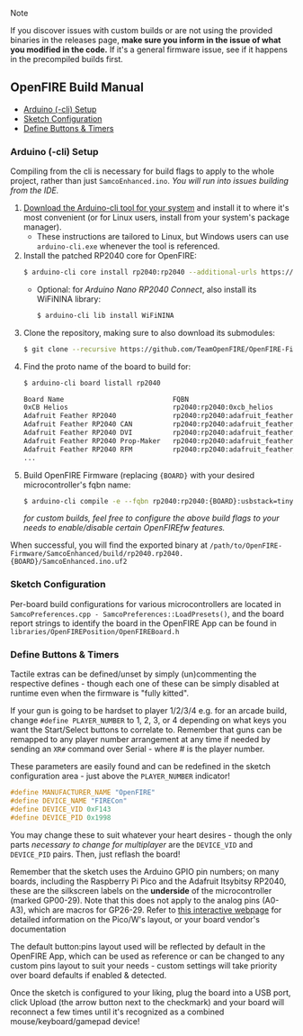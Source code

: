 > [!NOTE]
> If you discover issues with custom builds or are not using the provided binaries in the releases page, **make sure you inform in the issue of what you modified in the code.** If it's a general firmware issue, see if it happens in the precompiled builds first.

## OpenFIRE Build Manual
 - [Arduino (-cli) Setup](#arduino--cli-setup)
 - [Sketch Configuration](#sketch-configuration)
 - [Define Buttons & Timers](#define-buttons--timers)

### Arduino (-cli) Setup
Compiling from the cli is necessary for build flags to apply to the whole project, rather than just `SamcoEnhanced.ino`. *You will run into issues building from the IDE.*
 1. [Download the Arduino-cli tool for your system](https://github.com/arduino/arduino-cli/releases/latest) and install it to where it's most convenient (or for Linux users, install from your system's package manager).
    - These instructions are tailored to Linux, but Windows users can use `arduino-cli.exe` whenever the tool is referenced.
 3. Install the patched RP2040 core for OpenFIRE:
    ```bash
    $ arduino-cli core install rp2040:rp2040 --additional-urls https://github.com/SeongGino/arduino-pico/releases/download/3.9.2-fix/package_rp2040_fix_index_orig.json
    ```
    - Optional: for *Arduino Nano RP2040 Connect*, also install its WiFiNINA library:
      ```bash
      $ arduino-cli lib install WiFiNINA
      ```
 4. Clone the repository, making sure to also download its submodules:
    ```bash
    $ git clone --recursive https://github.com/TeamOpenFIRE/OpenFIRE-Firmware
    ```
 5. Find the proto name of the board to build for:
    ```bash
    $ arduino-cli board listall rp2040
    
    Board Name                           FQBN
    0xCB Helios                          rp2040:rp2040:0xcb_helios
    Adafruit Feather RP2040              rp2040:rp2040:adafruit_feather
    Adafruit Feather RP2040 CAN          rp2040:rp2040:adafruit_feather_can
    Adafruit Feather RP2040 DVI          rp2040:rp2040:adafruit_feather_dvi
    Adafruit Feather RP2040 Prop-Maker   rp2040:rp2040:adafruit_feather_prop_maker
    Adafruit Feather RP2040 RFM          rp2040:rp2040:adafruit_feather_rfm
    ...
    ```
 6. Build OpenFIRE Firmware (replacing `{BOARD}` with your desired microcontroller's fqbn name:
    ```bash
    $ arduino-cli compile -e --fqbn rp2040:rp2040:{BOARD}:usbstack=tinyusb,opt=Optimize3 /path/to/OpenFIRE-Firmware/SamcoEnhanced --libraries /path/to/repo/libraries --build-property "build.extra_flags=-DUSES_DISPLAY=1 -DPLAYER_NUMBER=1 -DUSES_SOLENOID=1 -DUSES_RUMBLE=1 -DUSES_SWITCHES=1 -DMAMEHOOKER=1 -DUSES_ANALOG=1 -DCUSTOM_NEOPIXEL=1 -DFOURPIN_LED=1 -DDUAL_CORE=1"
    ```
    *for custom builds, feel free to configure the above build flags to your needs to enable/disable certain OpenFIREfw features.*
    
When successful, you will find the exported binary at `/path/to/OpenFIRE-Firmware/SamcoEnhanced/build/rp2040.rp2040.{BOARD}/SamcoEnhanced.ino.uf2`

### Sketch Configuration
Per-board build configurations for various microcontrollers are located in `SamcoPreferences.cpp - SamcoPreferences::LoadPresets()`, and the board report strings to identify the board in the OpenFIRE App can be found in `libraries/OpenFIREPosition/OpenFIREBoard.h`

### Define Buttons & Timers
Tactile extras can be defined/unset by simply (un)commenting the respective defines - though each one of these can be simply disabled at runtime even when the firmware is "fully kitted".

If your gun is going to be hardset to player 1/2/3/4 e.g. for an arcade build, change `#define PLAYER_NUMBER` to 1, 2, 3, or 4 depending on what keys you want the Start/Select buttons to correlate to. Remember that guns can be remapped to any player number arrangement at any time if needed by sending an `XR#` command over Serial - where # is the player number.

These parameters are easily found and can be redefined in the sketch configuration area - just above the `PLAYER_NUMBER` indicator!

```c++
#define MANUFACTURER_NAME "OpenFIRE"
#define DEVICE_NAME "FIRECon"
#define DEVICE_VID 0xF143
#define DEVICE_PID 0x1998
```

You may change these to suit whatever your heart desires - though the only parts *necessary to change for multiplayer* are the `DEVICE_VID` and `DEVICE_PID` pairs. Then, just reflash the board!

Remember that the sketch uses the Arduino GPIO pin numbers; on many boards, including the Raspberry Pi Pico and the Adafruit Itsybitsy RP2040, these are the silkscreen labels on the **underside** of the microcontroller (marked GP00-29). Note that this does not apply to the analog pins (A0-A3), which are macros for GP26-29.
Refer to [this interactive webpage](https://pico.pinout.xyz/) for detailed information on the Pico/W's layout, or your board vendor's documentation

The default button:pins layout used will be reflected by default in the OpenFIRE App, which can be used as reference or can be changed to any custom pins layout to suit your needs - custom settings will take priority over board defaults if enabled & detected.

Once the sketch is configured to your liking, plug the board into a USB port, click Upload (the arrow button next to the checkmark) and your board will reconnect a few times until it's recognized as a combined mouse/keyboard/gamepad device!
